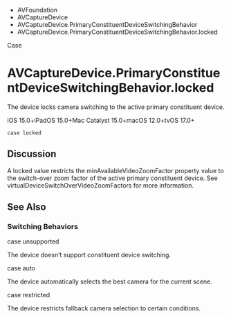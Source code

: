 

- AVFoundation
- AVCaptureDevice
- AVCaptureDevice.PrimaryConstituentDeviceSwitchingBehavior
-  AVCaptureDevice.PrimaryConstituentDeviceSwitchingBehavior.locked 

Case

# AVCaptureDevice.PrimaryConstituentDeviceSwitchingBehavior.locked

The device locks camera switching to the active primary constituent device.

iOS 15.0+iPadOS 15.0+Mac Catalyst 15.0+macOS 12.0+tvOS 17.0+

``` source
case locked
```

## Discussion

A locked value restricts the minAvailableVideoZoomFactor property value to the switch-over zoom factor of the active primary constituent device. See virtualDeviceSwitchOverVideoZoomFactors for more information.

## See Also

### Switching Behaviors

case unsupported

The device doesn’t support constituent device switching.

case auto

The device automatically selects the best camera for the current scene.

case restricted

The device restricts fallback camera selection to certain conditions.

